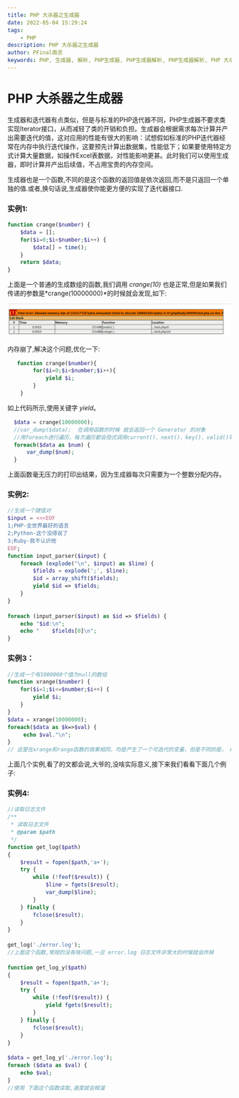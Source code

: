 ```yaml
---
title: PHP 大杀器之生成器
date: 2022-05-04 15:29:24
tags:
    - PHP
description: PHP 大杀器之生成器
author: PFinal南丞
keywords: PHP, 生成器, 解析, PHP生成器, PHP生成器解析, PHP生成器解析, PHP 大杀器之生成器, PHP生成器编程, PHP yield关键字, PHP内存优化, PHP迭代器, PHP生成器教程, PHP生成器最佳实践, PHP生成器应用, PHP生成器性能优化, PHP生成器内存管理, PHP生成器实战, PHP生成器技术
---
```


# PHP 大杀器之生成器

生成器和迭代器有点类似，但是与标准的PHP迭代器不同，PHP生成器不要求类实现Iterator接口，从而减轻了类的开销和负担。生成器会根据需求每次计算并产出需要迭代的值，这对应用的性能有很大的影响：试想假如标准的PHP迭代器经常在内存中执行迭代操作，这要预先计算出数据集，性能低下；如果要使用特定方式计算大量数据，如操作Excel表数据，对性能影响更甚。此时我们可以使用生成器，即时计算并产出后续值，不占用宝贵的内存空间。

生成器也是一个函数,不同的是这个函数的返回值是依次返回,而不是只返回一个单独的值.或者,换句话说,生成器使你能更方便的实现了迭代器接口.


### 实例1:

```php
function crange($number) {
    $data = [];
    for($i=0;$i<$number;$i++) {
        $data[] = time();
    }
    return $data;
}

```
上面是一个普通的生成数组的函数,我们调用 *crange(10)* 也是正常,但是如果我们传递的参数是*crange(10000000)*的时候就会发现,如下:

![](https://raw.githubusercontent.com/pfinal-nc/iGallery/master/pkg/20220704161236.png)

内存崩了,解决这个问题,优化一下:

```php
   function crange($number){
        for($i=0;$i<$number;$i++){
            yield $i;
        }
    }

```
如上代码所示,使用关键字 *yield*。

```php
  $data = crange(10000000);
  //var_dump($data);  在调用函数的时候 就会返回一个 Generator 的对象
  //用foreach进行遍历，每次遍历都会隐式调用current()、next()、key()、valid()等方法。（Generator类中的方法）
  foreach($data as $num) {
      var_dump($num);
  }
```
上面函数毫无压力的打印出结果，因为生成器每次只需要为一个整数分配内存。

### 实例2:

```php
//生成一个键值对
$input = <<<EOF
1;PHP-全世界最好的语言
2;Python-这个没得说了
3;Ruby-我不认识他
EOF;
function input_parser($input) {
    foreach (explode("\n", $input) as $line) {
        $fields = explode(';', $line);
        $id = array_shift($fields);
        yield $id => $fields;
    }
}

foreach (input_parser($input) as $id => $fields) {
    echo "$id:\n";
    echo "    $fields[0]\n";
}
```

### 实例3：

```php
//生成一个有1000000个值为null的数组
function xrange($number) {
    for($i=1;$i<=$number;$i++) {
        yield $i;
    }
}
$data = xrange(10000000);
foreach($data as $k=>$val) {
     echo $val."\n";
}
// 这里在xrange和range函数的效果相同，均是产生了一个可迭代的变量，但是不同的是， range 函数有点像ORM里面常说的 预加载 ，而xrange则是 懒加载 只是等到迭代到那个点才会产生对应的值，因此xrange并不需要分配大块内存来存放变量，大大节约了内存，提升效率。
```

上面几个实例,看了的文都会说,大爷的,没啥实际意义,接下来我们看看下面几个例子:

### 实例4:

```php
//读取日志文件
/**
 * 读取日志文件
 * @param $path
 */
function get_log($path)
{
    $result = fopen($path,'a+');
    try {
        while (!feof($result)) {
            $line = fgets($result);
            var_dump($line);
        }
    } finally {
        fclose($result);
    }
}

get_log('./error.log');
//上面这个函数,常规的没有啥问题,一旦 error.log 日志文件非常大的时候就会炸掉

function get_log_y($path)
{
    $result = fopen($path,'a+');
    try {
        while (!feof($result)) {
            yield fgets($result);
        }
    } finally {
        fclose($result);
    }
}

$data = get_log_y('./error.log');
foreach ($data as $val) {
    echo $val;
}
//使用 下面这个函数读取,速度就会贼溜
```